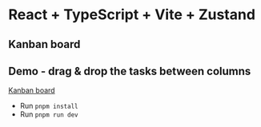 # React + TypeScript + Vite + Zustand

## Kanban board

## Demo - drag & drop the tasks between columns

[Kanban board](https://celebrated-beignet-8a210e.netlify.app)

- Run `pnpm install`
- Run `pnpm run dev`
